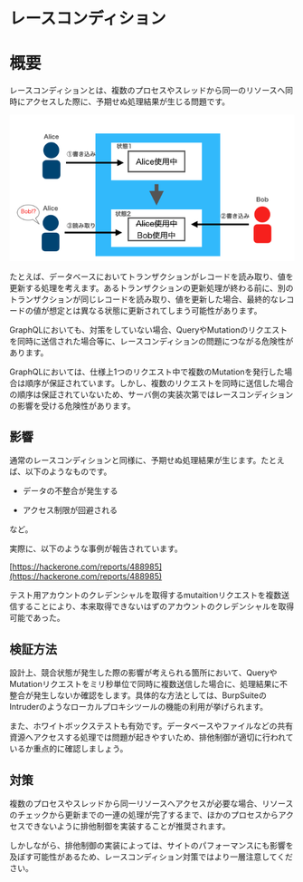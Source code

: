 # レースコンディション

# 概要
レースコンディションとは、複数のプロセスやスレッドから同一のリソースへ同時にアクセスした際に、予期せぬ処理結果が生じる問題です。

![スクリーンショット 2021-11-16 20.03.53.png](race_condition/figure2.png)

たとえば、データベースにおいてトランザクションがレコードを読み取り、値を更新する処理を考えます。あるトランザクションの更新処理が終わる前に、別のトランザクションが同じレコードを読み取り、値を更新した場合、最終的なレコードの値が想定とは異なる状態に更新されてしまう可能性があります。

GraphQLにおいても、対策をしていない場合、QueryやMutationのリクエストを同時に送信された場合等に、レースコンディションの問題につながる危険性があります。

GraphQLにおいては、仕様上1つのリクエスト中で複数のMutationを発行した場合は順序が保証されています。しかし、複数のリクエストを同時に送信した場合の順序は保証されていないため、サーバ側の実装次第ではレースコンディションの影響を受ける危険性があります。

## 影響

通常のレースコンディションと同様に、予期せぬ処理結果が生じます。たとえば、以下のようなものです。

* データの不整合が発生する

* アクセス制限が回避される

など。

実際に、以下のような事例が報告されています。

[https://hackerone.com/reports/488985](https://hackerone.com/reports/488985)

テスト用アカウントのクレデンシャルを取得するmutaitionリクエストを複数送信することにより、本来取得できないはずのアカウントのクレデンシャルを取得可能であった。

## 検証方法

設計上、競合状態が発生した際の影響が考えられる箇所において、QueryやMutationリクエストをミリ秒単位で同時に複数送信した場合に、処理結果に不整合が発生しないか確認をします。具体的な方法としては、BurpSuiteのIntruderのようなローカルプロキシツールの機能の利用が挙げられます。

また、ホワイトボックステストも有効です。データベースやファイルなどの共有資源へアクセスする処理では問題が起きやすいため、排他制御が適切に行われているか重点的に確認しましょう。

## 対策

複数のプロセスやスレッドから同一リソースへアクセスが必要な場合、リソースのチェックから更新までの一連の処理が完了するまで、ほかのプロセスからアクセスできないように排他制御を実装することが推奨されます。

しかしながら、排他制御の実装によっては、サイトのパフォーマンスにも影響を及ぼす可能性があるため、レースコンディション対策ではより一層注意してください。
